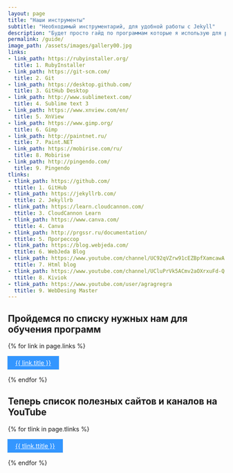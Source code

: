 ```yaml
---
layout: page
title: "Наши инструменты"
subtitle: "Необходимый инструментарий, для удобной работы с Jekyll"
description: "Будет просто гайд по программам которые я использую для работы с Jekyll, а так же список сайтов с большим количеством нужных нам статей"
permalink: /guide/
image_path: /assets/images/gallery00.jpg
links:
- link_path: https://rubyinstaller.org/ 
  title: 1. RubyInstaller
- link_path: https://git-scm.com/ 
  title: 2. Git
- link_path: https://desktop.github.com/ 
  title: 3. GitHub Desktop
- link_path: http://www.sublimetext.com/ 
  title: 4. Sublime text 3
- link_path: https://www.xnview.com/en/ 
  title: 5. XnView
- link_path: https://www.gimp.org/ 
  title: 6. Gimp
- link_path: http://paintnet.ru/
  title: 7. Paint.NET
- link_path: https://mobirise.com/ru/ 
  title: 8. Mobirise
- link_path: http://pingendo.com/ 
  title: 9. Pingendo
tlinks:
- tlink_path: https://github.com/ 
  ttitle: 1. GitHub
- tlink_path: https://jekyllrb.com/ 
  ttitle: 2. Jekyllrb
- tlink_path: https://learn.cloudcannon.com/ 
  ttitle: 3. CloudCannon Learn
- tlink_path: https://www.canva.com/ 
  ttitle: 4. Canva
- tlink_path: http://prgssr.ru/documentation/
  ttitle: 5. Прогрессор
- tlink_path: https://blog.webjeda.com/
  ttitle: 6. WebJeda Blog
- tlink_path: https://www.youtube.com/channel/UC92qVZrw91cEZBpfXamcawA
  ttitle: 7. Html blog
- tlink_path: https://www.youtube.com/channel/UCluPrVk5ACmv2aOXrxuFd-Q
  ttitle: 8. Kiviok
- tlink_path: https://www.youtube.com/user/agragregra
  ttitle: 9. WebDesing Master
---
```


## Пройдемся по списку нужных нам для обучения программ

<div class="archi-item">
{% for link in page.links %}
	<p><a href="{{ link.link_path }}" target="_blank">{{ link.title }}</a></p>
{% endfor %}
</div>

## Теперь список полезных сайтов и каналов на YouTube

<div class="archi-item">
{% for tlink in page.tlinks %}
	<p><a href="{{ tlink.tlink_path }}" target="_blank">{{ tlink.ttitle }}</a></p>
{% endfor %}
</div>


<style>
  .archi-item a {
    padding: 7px 18px;
    border: 1px solid #eee;
    margin-left: -2px;
    margin-right: -2px;
    background-color: #3396FF;
    display: inline-block;
    color: #fff;
  }

  .archi-item a:hover {    
    
        background-color: #e33;
        color: #fff;
   
 }
</style>